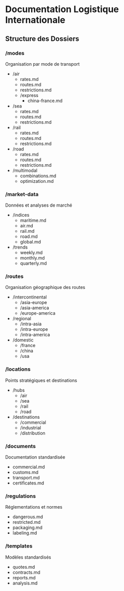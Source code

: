 # Documentation Logistique Internationale

## Structure des Dossiers

### /modes
Organisation par mode de transport
- /air
  - rates.md
  - routes.md
  - restrictions.md
  - /express
    - china-france.md
- /sea
  - rates.md
  - routes.md
  - restrictions.md
- /rail
  - rates.md
  - routes.md
  - restrictions.md
- /road
  - rates.md
  - routes.md
  - restrictions.md
- /multimodal
  - combinations.md
  - optimization.md

### /market-data
Données et analyses de marché
- /indices
  - maritime.md
  - air.md
  - rail.md
  - road.md
  - global.md
- /trends
  - weekly.md
  - monthly.md
  - quarterly.md

### /routes
Organisation géographique des routes
- /intercontinental
  - /asia-europe
  - /asia-america
  - /europe-america
- /regional
  - /intra-asia
  - /intra-europe
  - /intra-america
- /domestic
  - /france
  - /china
  - /usa

### /locations
Points stratégiques et destinations
- /hubs
  - /air
  - /sea
  - /rail
  - /road
- /destinations
  - /commercial
  - /industrial
  - /distribution

### /documents
Documentation standardisée
- commercial.md
- customs.md
- transport.md
- certificates.md

### /regulations
Réglementations et normes
- dangerous.md
- restricted.md
- packaging.md
- labeling.md

### /templates
Modèles standardisés
- quotes.md
- contracts.md
- reports.md
- analysis.md 